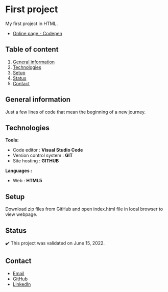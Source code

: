 # First project

My first project in HTML.

- [Online page - Codepen](https://codepen.io/ByronMike/pen/vYjvOyg)

## Table of content
1. [General information](#General-information)
2. [Technologies](#Technologies)
3. [Setup](#Setup)
4. [Status](#Status)
5. [Contact](#Contact)

## General information

Just a few lines of code that mean the beginning of a new journey.

## Technologies
**Tools:**
 * Code editor : **Visual Studio Code**
 * Version control system : **GIT**
 * Site hosting : **GITHUB**
  
**Languages :**
 * Web : **HTML5**

## Setup
Download zip files from GitHub and open index.html file in local browser to view webpage.

## Status
:heavy_check_mark: This project was validated on June 15, 2022.

## Contact
* [Email](mailto:auger.michaell@gmail.com)
* [GitHub](https://github.com/ByronMike)
* [LinkedIn](https://www.linkedin.com/in/auger-michael/)

